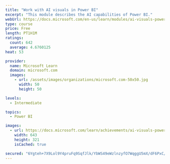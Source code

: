 ```yaml
---
title: "Work with AI visuals in Power BI"
excerpt: "This module describes the AI capabilities of Power BI."
webUrl: https://docs.microsoft.com/en-us/learn/modules/ai-visuals-power-bi/
type: course
price: Free
length: PT1H1M
ratings:
  count: 642
  average: 4.6760125
heat: 53

provider:
  name: Microsoft Learn
  domain: microsoft.com
  images:
    - url: /assets/images/organizations/microsoft.com-50x50.jpg
      width: 50
      height: 50

levels:
  - Intermediate

topics:
  - Power BI

images:
  - url: https://docs.microsoft.com/learn/achievements/ai-visuals-power-bi-social.png
    width: 643
    height: 321
    isCached: true

secured: "6Ygteh+7X9Lol9Y4pruFq9SqfJlk/YbWS49eWzlnzyfO7WqggU5mX/dF6PxC/3Ebt0+GKeidJeK2juhQFz6Gzn1dBWr0blBHvq616/us0m/tEMxqfnB987DWQcnrZc0sAQyhQGht6J3Gd1Vp2MYhxhW6SaI2fKPLvB6dy4e2ZNBEX4jnEUOr8sxQOt/5vlHgyG06N5fVRy+r+k2zGRO4CADt7CDlDSuKHHVHj9dGoPFkO8KIuxxitjKbSdS/2k5AE8YmOk199Lb9WkB2Yv9fgSg+VnGBH4daQv9FZuisAQF/nTraq/CLl5ebWxqpX9uefxiUvFz8Hykga1omaU7oOJPz1JySWjiB9Gas7Vrm/3LFLTXOBPxgRPTVGkqe3XyVthqHRTaExA740O0it9GThqVEJ46G4MhIAZZuzIByrpc=;c0XsIjOg2A2qMYNgELDzvQ=="
---
```


